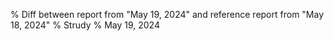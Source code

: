 % Diff between report from "May 19, 2024" and reference report from "May 18, 2024"
% Strudy
% May 19, 2024


